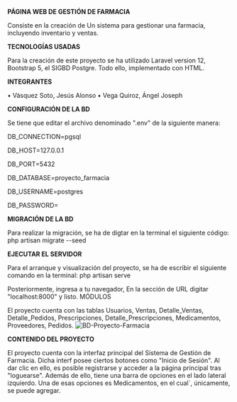 **PÁGINA WEB DE GESTIÓN DE FARMACIA**

Consiste en la creación de Un sistema para gestionar una farmacia, incluyendo inventario y ventas.

**TECNOLOGÍAS USADAS**

Para la creación de este proyecto se ha utilizado Laravel version 12, Bootstrap 5, el SIGBD Postgre. Todo ello, implementado con HTML.

**INTEGRANTES**

•	Vásquez Soto, Jesús Alonso
•	Vega Quiroz, Ángel Joseph

**CONFIGURACIÓN DE LA BD**

Se tiene que editar el archivo denominado ".env" de la siguiente manera:

DB_CONNECTION=pgsql

DB_HOST=127.0.0.1

DB_PORT=5432

DB_DATABASE=proyecto_farmacia

DB_USERNAME=postgres

DB_PASSWORD=

**MIGRACIÓN DE LA BD**

Para realizar la migración, se ha de digtar en la terminal el siguiente código:
php artisan migrate --seed

**EJECUTAR EL SERVIDOR**

Para el arranque y visualización del proyecto, se ha de escribir el siguiente comando en la terminal:
php artisan serve

Posteriormente, ingresa a tu navegador, En la sección de URL digitar "localhost:8000" y listo.
MÓDULOS

El proyecto cuenta con las tablas Usuarios, Ventas, Detalle_Ventas, Detalle_Pedidos, Prescripciones, Detalle_Prescripciones, Medicamentos, Proveedores, Pedidos.
![BD-Proyecto-Farmacia](https://github.com/user-attachments/assets/426977fd-7242-43df-9b7d-6a3125d23977)

**CONTENIDO DEL PROYECTO**

El proyecto cuenta con la interfaz principal del Sistema de Gestión de Farmacia. Dicha interf posee ciertos botones como "Inicio de Sesión". 
Al dar clic en ello, es posible registrarse y acceder a la página principal tras "loguearse".
Además de ello, tiene una barra de opciones en el lado lateral izquierdo. Una de esas opciones es Medicamentos, en el cual´, únicamente, se puede agregar.









